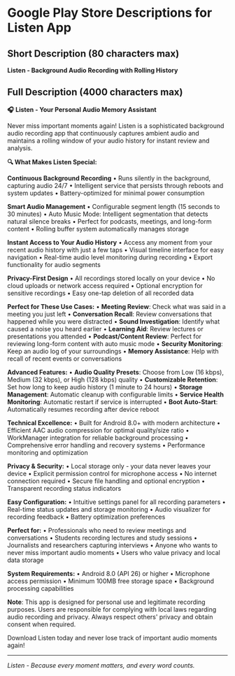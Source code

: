 # Google Play Store Descriptions for Listen App

## Short Description (80 characters max)
**Listen - Background Audio Recording with Rolling History**

## Full Description (4000 characters max)

**🎧 Listen - Your Personal Audio Memory Assistant**

Never miss important moments again! Listen is a sophisticated background audio recording app that continuously captures ambient audio and maintains a rolling window of your audio history for instant review and analysis.

**🔍 What Makes Listen Special:**

**Continuous Background Recording**
• Runs silently in the background, capturing audio 24/7
• Intelligent service that persists through reboots and system updates
• Battery-optimized for minimal power consumption

**Smart Audio Management**
• Configurable segment length (15 seconds to 30 minutes)
• Auto Music Mode: Intelligent segmentation that detects natural silence breaks
• Perfect for podcasts, meetings, and long-form content
• Rolling buffer system automatically manages storage

**Instant Access to Your Audio History**
• Access any moment from your recent audio history with just a few taps
• Visual timeline interface for easy navigation
• Real-time audio level monitoring during recording
• Export functionality for audio segments

**Privacy-First Design**
• All recordings stored locally on your device
• No cloud uploads or network access required
• Optional encryption for sensitive recordings
• Easy one-tap deletion of all recorded data

**Perfect for These Use Cases:**
• **Meeting Review**: Check what was said in a meeting you just left
• **Conversation Recall**: Review conversations that happened while you were distracted
• **Sound Investigation**: Identify what caused a noise you heard earlier
• **Learning Aid**: Review lectures or presentations you attended
• **Podcast/Content Review**: Perfect for reviewing long-form content with auto music mode
• **Security Monitoring**: Keep an audio log of your surroundings
• **Memory Assistance**: Help with recall of recent events or conversations

**Advanced Features:**
• **Audio Quality Presets**: Choose from Low (16 kbps), Medium (32 kbps), or High (128 kbps) quality
• **Customizable Retention**: Set how long to keep audio history (1 minute to 24 hours)
• **Storage Management**: Automatic cleanup with configurable limits
• **Service Health Monitoring**: Automatic restart if service is interrupted
• **Boot Auto-Start**: Automatically resumes recording after device reboot

**Technical Excellence:**
• Built for Android 8.0+ with modern architecture
• Efficient AAC audio compression for optimal quality/size ratio
• WorkManager integration for reliable background processing
• Comprehensive error handling and recovery systems
• Performance monitoring and optimization

**Privacy & Security:**
• Local storage only - your data never leaves your device
• Explicit permission control for microphone access
• No internet connection required
• Secure file handling and optional encryption
• Transparent recording status indicators

**Easy Configuration:**
• Intuitive settings panel for all recording parameters
• Real-time status updates and storage monitoring
• Audio visualizer for recording feedback
• Battery optimization preferences

**Perfect for:**
• Professionals who need to review meetings and conversations
• Students recording lectures and study sessions
• Journalists and researchers capturing interviews
• Anyone who wants to never miss important audio moments
• Users who value privacy and local data storage

**System Requirements:**
• Android 8.0 (API 26) or higher
• Microphone access permission
• Minimum 100MB free storage space
• Background processing capabilities

**Note**: This app is designed for personal use and legitimate recording purposes. Users are responsible for complying with local laws regarding audio recording and privacy. Always respect others' privacy and obtain consent when required.

Download Listen today and never lose track of important audio moments again!

---

*Listen - Because every moment matters, and every word counts.* 